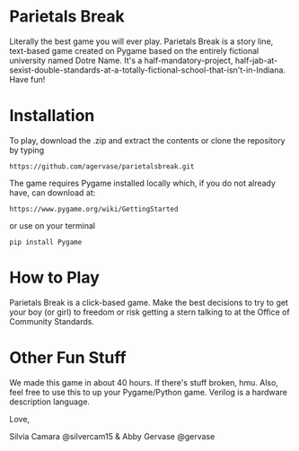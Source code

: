 # Parietals Break

Literally the best game you will ever play. Parietals Break is a story line, text-based game created on Pygame based on the entirely fictional university named Dotre Name. It's a half-mandatory-project, half-jab-at-sexist-double-standards-at-a-totally-fictional-school-that-isn't-in-Indiana. Have fun!

# Installation
To play, download the .zip and extract the contents or clone the repository by typing
```
https://github.com/agervase/parietalsbreak.git
```
The game requires Pygame installed locally which, if you do not already have, can download at:
```
https://www.pygame.org/wiki/GettingStarted
```
or use on your terminal
```
pip install Pygame
```
# How to Play

Parietals Break is a click-based game. Make the best decisions to try to get your boy (or girl) to freedom or risk getting a stern talking to at the Office of Community Standards. 

# Other Fun Stuff

We made this game in about 40 hours. If there's stuff broken, hmu. Also, feel free to use this to up your Pygame/Python game. 
Verilog is a hardware description language. 

Love,

Silvia Camara @silvercam15
      &
Abby Gervase @gervase



